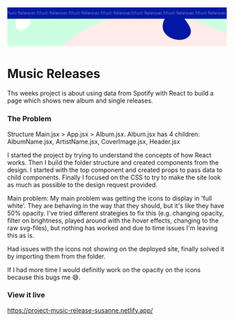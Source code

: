 <h1 align="center">
  <a href="">
    <img src="/src/assets/music-releases.svg" alt="Project Banner Image">
  </a>
</h1>

# Music Releases

Ths weeks project is about using data from Spotify with React to build a page which shows new album and single releases.

### The Problem

Structure
Main.jsx > App.jsx > Album.jsx. Album.jsx has 4 children: AlbumName.jsx, ArtistName.jsx, CoverImage.jsx, Header.jsx

I started the project by trying to understand the concepts of how React works. Then I build the folder structure and created components from the design. I started with the top component and created props to pass data to child components. Finally I focused on the CSS to try to make the site look as much as possible to the design request provided.

Main problem: My main problem was getting the icons to display in 'full white'. They are behaving in the way that they should, but it's like they have 50% opacity. I've tried different strategies to fix this (e.g. changing opacity, filter on brightness, played around with the hover effects, changing to the raw svg-files), but nothing has worked and due to time issues I'm leaving this as is.

Had issues with the icons not showing on the deployed site, finally solved it by importing them from the folder.

If I had more time I would definitly work on the opacity on the icons because this bugs me 😅.

### View it live

https://project-music-release-susanne.netlify.app/
